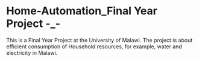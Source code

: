 # Home-Automation_Final Year Project -_-
This is a Final Year Project at the University of Malawi. 
The project is about efficient consumption of Household resources, for example, water and electricity in Malawi.

